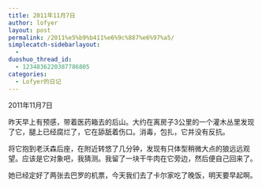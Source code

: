 ```yaml
---
title: 2011年11月7日
author: lofyer
layout: post
permalink: /2011%e5%b9%b411%e6%9c%887%e6%97%a5/
simplecatch-sidebarlayout:
  - 
duoshuo_thread_id:
  - 1234836220387786805
categories:
  - Lofyer的日记
---
```

2011年11月7日

昨天早上有预感，带着医药箱去的后山。大约在离房子3公里的一个灌木丛里发现了它，腿上已经腐烂了，它在舔舐着伤口。消毒，包扎，它并没有反抗。

将它抱到老沃森后座，在附近转悠了几分钟，发现有只体型稍微大点的狼远远观望。应该是它对象吧，我猜测。我留了一块干牛肉在它旁边，然后便自己回来了。

她已经定好了两张去巴罗的机票，今天我们去了卡尔家吃了晚饭，明天要早起啊。
